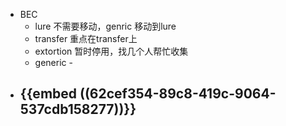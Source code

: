 - BEC
	- lure 不需要移动，genric 移动到lure
	- transfer 重点在transfer上
	- extortion 暂时停用，找几个人帮忙收集
	- generic -
- {{embed ((62cef354-89c8-419c-9064-537cdb158277))}}
	-